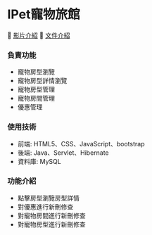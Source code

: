 # IPet寵物旅館

<div>🎥 <a href="https://www.youtube.com/watch?v=thPViGFy5DU&t=1801s">影片介紹</a> 📜 <a href="https://drive.google.com/drive/folders/1YN4rKObyrXbovw1boQDXI3kGMSF6r3te">文件介紹</a></div>

### **負責功能**
* 寵物房型瀏覽
* 寵物房型詳情瀏覽
* 寵物房型管理
* 寵物房間管理
* 優惠管理

### **使用技術**
* 前端: HTML5、CSS、JavaScript、bootstrap
* 後端: Java、Servlet、Hibernate
* 資料庫: MySQL

### **功能介紹**
* 點擊房型瀏覽房型詳情
* 對優惠進行新刪修查
* 對寵物房間進行新刪修查
* 對寵物房型進行新刪修查

